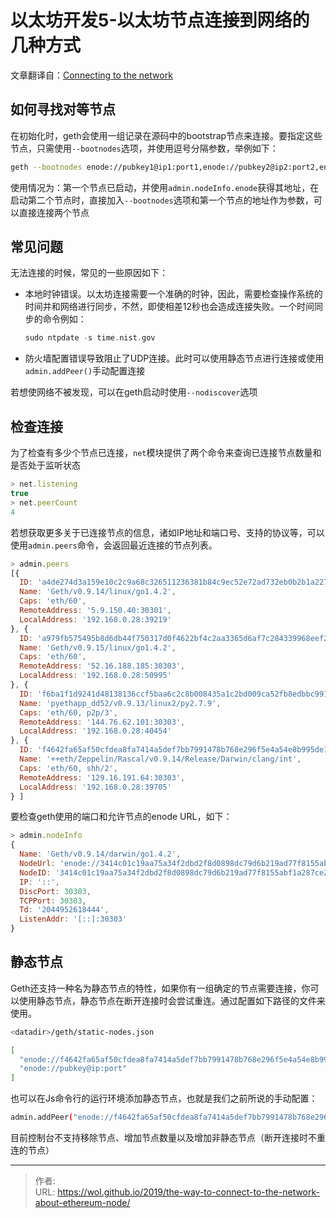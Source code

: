 # 以太坊开发5-以太坊节点连接到网络的几种方式


文章翻译自：[Connecting to the network](https://github.com/ethereum/go-ethereum/wiki/Connecting-to-the-network)

## 如何寻找对等节点

在初始化时，geth会使用一组记录在源码中的bootstrap节点来连接。要指定这些节点，只需使用`--bootnodes`选项，并使用逗号分隔参数，举例如下：

```bash
geth --bootnodes enode://pubkey1@ip1:port1,enode://pubkey2@ip2:port2,enode://pubkey3@ip3:port3
```

使用情况为：第一个节点已启动，并使用`admin.nodeInfo.enode`获得其地址，在启动第二个节点时，直接加入`--bootnodes`选项和第一个节点的地址作为参数，可以直接连接两个节点

## 常见问题

无法连接的时候，常见的一些原因如下：

- 本地时钟错误。以太坊连接需要一个准确的时钟，因此，需要检查操作系统的时间并和网络进行同步，不然，即使相差12秒也会造成连接失败。一个时间同步的命令例如：

  ```c
  sudo ntpdate -s time.nist.gov
  ```

- 防火墙配置错误导致阻止了UDP连接。此时可以使用静态节点进行连接或使用`admin.addPeer()`手动配置连接

若想使网络不被发现，可以在geth启动时使用`--nodiscover`选项

## 检查连接

为了检查有多少个节点已连接，`net`模块提供了两个命令来查询已连接节点数量和是否处于监听状态

```javascript
> net.listening
true
> net.peerCount
4
```

若想获取更多关于已连接节点的信息，诸如IP地址和端口号、支持的协议等，可以使用`admin.peers`命令，会返回最近连接的节点列表。

```javascript
> admin.peers
[{
  ID: 'a4de274d3a159e10c2c9a68c326511236381b84c9ec52e72ad732eb0b2b1a2277938f78593cdbe734e6002bf23114d434a085d260514ab336d4acdc312db671b',
  Name: 'Geth/v0.9.14/linux/go1.4.2',
  Caps: 'eth/60',
  RemoteAddress: '5.9.150.40:30301',
  LocalAddress: '192.168.0.28:39219'
}, {
  ID: 'a979fb575495b8d6db44f750317d0f4622bf4c2aa3365d6af7c284339968eef29b69ad0dce72a4d8db5ebb4968de0e3bec910127f134779fbcb0cb6d3331163c',
  Name: 'Geth/v0.9.15/linux/go1.4.2',
  Caps: 'eth/60',
  RemoteAddress: '52.16.188.185:30303',
  LocalAddress: '192.168.0.28:50995'
}, {
  ID: 'f6ba1f1d9241d48138136ccf5baa6c2c8b008435a1c2bd009ca52fb8edbbc991eba36376beaee9d45f16d5dcbf2ed0bc23006c505d57ffcf70921bd94aa7a172',
  Name: 'pyethapp_dd52/v0.9.13/linux2/py2.7.9',
  Caps: 'eth/60, p2p/3',
  RemoteAddress: '144.76.62.101:30303',
  LocalAddress: '192.168.0.28:40454'
}, {
  ID: 'f4642fa65af50cfdea8fa7414a5def7bb7991478b768e296f5e4a54e8b995de102e0ceae2e826f293c481b5325f89be6d207b003382e18a8ecba66fbaf6416c0',
  Name: '++eth/Zeppelin/Rascal/v0.9.14/Release/Darwin/clang/int',
  Caps: 'eth/60, shh/2',
  RemoteAddress: '129.16.191.64:30303',
  LocalAddress: '192.168.0.28:39705'
} ]
```

要检查geth使用的端口和允许节点的enode URL，如下：

```javascript
> admin.nodeInfo
{
  Name: 'Geth/v0.9.14/darwin/go1.4.2',
  NodeUrl: 'enode://3414c01c19aa75a34f2dbd2f8d0898dc79d6b219ad77f8155abf1a287ce2ba60f14998a3a98c0cf14915eabfdacf914a92b27a01769de18fa2d049dbf4c17694@[::]:30303',
  NodeID: '3414c01c19aa75a34f2dbd2f8d0898dc79d6b219ad77f8155abf1a287ce2ba60f14998a3a98c0cf14915eabfdacf914a92b27a01769de18fa2d049dbf4c17694',
  IP: '::',
  DiscPort: 30303,
  TCPPort: 30303,
  Td: '2044952618444',
  ListenAddr: '[::]:30303'
}
```

## 静态节点

Geth还支持一种名为静态节点的特性，如果你有一组确定的节点需要连接，你可以使用静态节点，静态节点在断开连接时会尝试重连。通过配置如下路径的文件来使用。

```bash
<datadir>/geth/static-nodes.json
```

```bash
[
  "enode://f4642fa65af50cfdea8fa7414a5def7bb7991478b768e296f5e4a54e8b995de102e0ceae2e826f293c481b5325f89be6d207b003382e18a8ecba66fbaf6416c0@33.4.2.1:30303",
  "enode://pubkey@ip:port"
]
```

也可以在Js命令行的运行环境添加静态节点，也就是我们之前所说的手动配置：

```bash
admin.addPeer("enode://f4642fa65af50cfdea8fa7414a5def7bb7991478b768e296f5e4a54e8b995de102e0ceae2e826f293c481b5325f89be6d207b003382e18a8ecba66fbaf6416c0@33.4.2.1:30303")
```

目前控制台不支持移除节点、增加节点数量以及增加非静态节点（断开连接时不重连的节点）


---

> 作者:   
> URL: https://wol.github.io/2019/the-way-to-connect-to-the-network-about-ethereum-node/  

